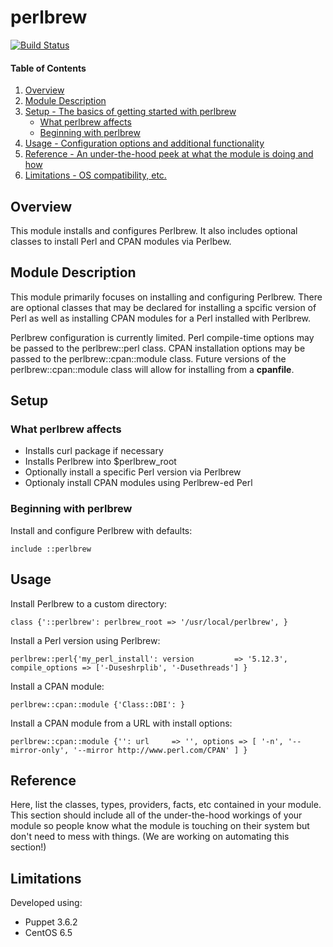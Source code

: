 # perlbrew

[![Build Status](https://travis-ci.org/walkamongus/puppet-perlbrew.svg)](https://travis-ci.org/walkamongus/puppet-perlbrew)

#### Table of Contents

1. [Overview](#overview)
2. [Module Description](#module-description)
3. [Setup - The basics of getting started with perlbrew](#setup)
    * [What perlbrew affects](#what-perlbrew-affects)
    * [Beginning with perlbrew](#beginning-with-perlbrew)
4. [Usage - Configuration options and additional functionality](#usage)
5. [Reference - An under-the-hood peek at what the module is doing and how](#reference)
5. [Limitations - OS compatibility, etc.](#limitations)

## Overview

This module installs and configures Perlbrew.  It also includes optional classes 
to install Perl and CPAN modules via Perlbew.

## Module Description

This module primarily focuses on installing and configuring Perlbrew. There are
optional classes that may be declared for installing a spcific version of Perl
as well as installing CPAN modules for a Perl installed with Perlbrew.

Perlbrew configuration is currently limited. Perl compile-time options may be 
passed to the perlbrew::perl class. CPAN installation options may be 
passed to the perlbrew::cpan::module class. Future versions of the
perlbrew::cpan::module class will allow for installing from a **cpanfile**.

## Setup

### What perlbrew affects

* Installs curl package if necessary
* Installs Perlbrew into $perlbrew_root
* Optionally install a specific Perl version via Perlbrew
* Optionaly install CPAN modules using Perlbrew-ed Perl

### Beginning with perlbrew

Install and configure Perlbrew with defaults:

`
    include ::perlbrew
`

## Usage

Install Perlbrew to a custom directory:

`
    class {'::perlbrew':
      perlbrew_root => '/usr/local/perlbrew',
    }
`

Install a Perl version using Perlbrew:

`
    perlbrew::perl{'my_perl_install':
      version         => '5.12.3',
      compile_options => ['-Duseshrplib', '-Dusethreads']
    }
`

Install a CPAN module:

`
    perlbrew::cpan::module {'Class::DBI': }
`

Install a CPAN module from a URL with install options:

`
    perlbrew::cpan::module {'':
      url     => '',
      options => [
        '-n',
        '--mirror-only',
        '--mirror http://www.perl.com/CPAN'
      ]
    }
`

## Reference

Here, list the classes, types, providers, facts, etc contained in your module.
This section should include all of the under-the-hood workings of your module so
people know what the module is touching on their system but don't need to mess
with things. (We are working on automating this section!)

## Limitations

Developed using:
* Puppet 3.6.2
* CentOS 6.5 
